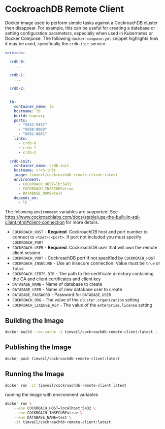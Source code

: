 # CockroachDB Remote Client
Docker image used to perform simple tasks against a CockroachDB cluster then disappear.  For example, this can be useful for creating a database or setting configuration parameters, especially when used in Kubernetes or Docker Compose.  The following `docker-compose.yml` snippet highlights how it may be used, specifically the `crdb-init` service. 

```yaml
services:

  crdb-0:
    ...

  crdb-1:
    ...

  crdb-2:
    ...

  lb:
    container_name: lb
    hostname: lb
    build: haproxy
    ports:
      - "5432:5432"
      - "8080:8080"
      - "8081:8081"
    links:
      - crdb-0
      - crdb-1
      - crdb-2

  crdb-init:
    container_name: crdb-init
    hostname: crdb-init
    image: timveil/cockroachdb-remote-client:latest
    environment:
      - COCKROACH_HOST=lb:5432
      - COCKROACH_INSECURE=true
      - DATABASE_NAME=test
    depends_on:
      - lb
```

The following `environment` variables are supported.  See https://www.cockroachlabs.com/docs/stable/use-the-built-in-sql-client.html#client-connection for more details.
* `COCKROACH_HOST` - __Required__. CockroachDB host and port number to connect to `<host>:<port>`.  If port not included you must specify `COCKROACH_PORT`
* `COCKROACH_USER` - __Required__. CockroachDB user that will own the remote client session
* `COCKROACH_PORT` - CockroachDB port if not specified by `COCKROACH_HOST`
* `COCKROACH_INSECURE` - Use an insecure connection.  Value must be `true` or `false`
* `COCKROACH_CERTS_DIR` - The path to the certificate directory containing the CA and client certificates and client key
* `DATABASE_NAME` - Name of database to create
* `DATABASE_USER` - Name of new database user to create
* `DATABASE_PASSWORD` - Password for `DATABASE_USER`
* `COCKROACH_ORG` - The value of the `cluster.organization` setting
* `COCKROACH_LICENSE_KEY` - The value of the `enterprise.license` setting

## Building the Image
```bash
docker build --no-cache -t timveil/cockroachdb-remote-client:latest .
```

## Publishing the Image
```bash
docker push timveil/cockroachdb-remote-client:latest
```

## Running the Image
```bash
docker run -it timveil/cockroachdb-remote-client:latest
```

running the image with environment variables
```bash
docker run \
    --env COCKROACH_HOST=localhost:5432 \
    --env COCKROACH_INSECURE=true \
    --env DATABASE_NAME=test \
    -it timveil/cockroachdb-remote-client:latest
```